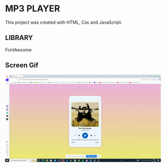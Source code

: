 <h1>MP3 PLAYER</h1>

This project was created with HTML, Css and JavaScript.

<h2>LIBRARY</h2> 

FontAwsome

<h2>Screen Gif</h2>

![](record.gif)
